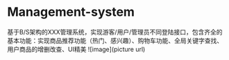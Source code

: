# Management-system
基于B/S架构的XXX管理系统，实现游客/用户/管理员不同登陆接口，包含齐全的基本功能：实现商品推荐功能（热门、感兴趣）、购物车功能、全局关键字查找、用户商品的增删改查、UI精美
![image](picture url)
